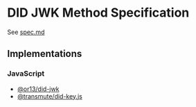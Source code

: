 # DID JWK Method Specification

See [spec.md](./spec.md)

## Implementations 

### JavaScript

- [@or13/did-jwk](https://github.com/OR13/did-jwk)
- [@transmute/did-key.js](https://github.com/transmute-industries/did-key.js/blob/main/packages/did-key.js/src/did-jwk/generate-did-jwk-test-vectors.spec.ts)
